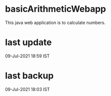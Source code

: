 # basicArithmeticWebapp
This java web application is to calculate numbers.

# last update
09-Jul-2021 18:59 IST

# last backup
09-Jul-2021 18:03 IST
